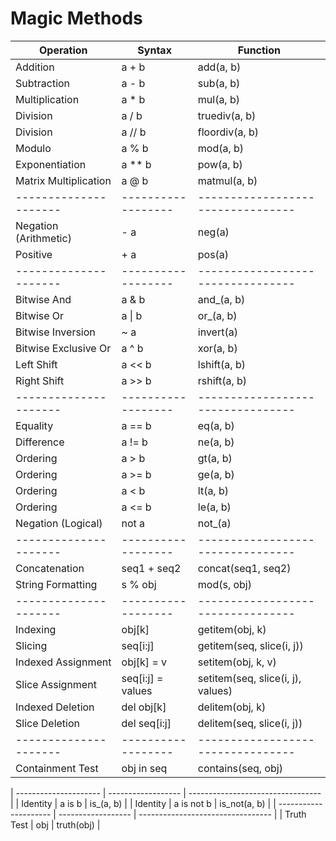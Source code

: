# Magic Methods

| Operation             | Syntax             | Function                          |
| --------------------- | ------------------ | --------------------------------- |
| Addition              | a + b              | add(a, b)                         |
| Subtraction           | a - b              | sub(a, b)                         |
| Multiplication        | a \* b             | mul(a, b)                         |
| Division              | a / b              | truediv(a, b)                     |
| Division              | a // b             | floordiv(a, b)                    |
| Modulo                | a % b              | mod(a, b)                         |
| Exponentiation        | a \*\* b           | pow(a, b)                         |
| Matrix Multiplication | a @ b              | matmul(a, b)                      |
| --------------------- | ------------------ | --------------------------------- |
| Negation (Arithmetic) | - a                | neg(a)                            |
| Positive              | + a                | pos(a)                            |
| --------------------- | ------------------ | --------------------------------- |
| Bitwise And           | a & b              | and\_(a, b)                       |
| Bitwise Or            | a \| b             | or\_(a, b)                        |
| Bitwise Inversion     | ~ a                | invert(a)                         |
| Bitwise Exclusive Or  | a ^ b              | xor(a, b)                         |
| Left Shift            | a << b             | lshift(a, b)                      |
| Right Shift           | a >> b             | rshift(a, b)                      |
| --------------------- | ------------------ | --------------------------------- |
| Equality              | a == b             | eq(a, b)                          |
| Difference            | a != b             | ne(a, b)                          |
| Ordering              | a > b              | gt(a, b)                          |
| Ordering              | a >= b             | ge(a, b)                          |
| Ordering              | a < b              | lt(a, b)                          |
| Ordering              | a <= b             | le(a, b)                          |
| Negation (Logical)    | not a              | not\_(a)                          |
| --------------------- | ------------------ | --------------------------------- |
| Concatenation         | seq1 + seq2        | concat(seq1, seq2)                |
| String Formatting     | s % obj            | mod(s, obj)                       |
| --------------------- | ------------------ | --------------------------------- |
| Indexing              | obj[k]             | getitem(obj, k)                   |
| Slicing               | seq[i:j]           | getitem(seq, slice(i, j))         |
| Indexed Assignment    | obj[k] = v         | setitem(obj, k, v)                |
| Slice Assignment      | seq[i:j] = values  | setitem(seq, slice(i, j), values) |
| Indexed Deletion      | del obj[k]         | delitem(obj, k)                   |
| Slice Deletion        | del seq[i:j]       | delitem(seq, slice(i, j))         |
| --------------------- | ------------------ | --------------------------------- |
| Containment Test      | obj in seq         | contains(seq, obj)                |
<!-- Not Implemented Yet (3.12.0) -->
| --------------------- | ------------------ | --------------------------------- |
| Identity              | a is b             | is\_(a, b)                        |
| Identity              | a is not b         | is_not(a, b)                      |
| --------------------- | ------------------ | --------------------------------- |
| Truth Test            | obj                | truth(obj)                        |
